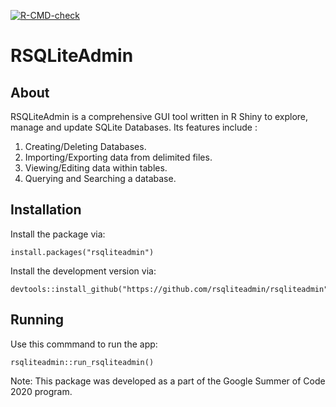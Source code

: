 <!-- badges: start -->
[![R-CMD-check](https://github.com/rsqliteadmin/rsqliteadmin/workflows/R-CMD-check/badge.svg)](https://github.com/rsqliteadmin/rsqliteadmin/actions)
<!-- badges: end -->

# RSQLiteAdmin

## About

RSQLiteAdmin is a comprehensive GUI tool written in R Shiny to explore, manage and update SQLite Databases. Its features include :
1. Creating/Deleting Databases.
2. Importing/Exporting data from delimited files.
3. Viewing/Editing data within tables.
4. Querying and Searching a database.

## Installation

Install the package via:
```
install.packages("rsqliteadmin")
```

Install the development version via:
```
devtools::install_github("https://github.com/rsqliteadmin/rsqliteadmin")
```

## Running 

Use this commmand to run the app:
```
rsqliteadmin::run_rsqliteadmin()
```

Note: This package was developed as a part of the Google Summer of Code 2020 program.
